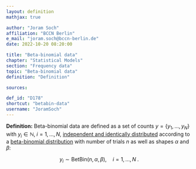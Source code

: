 ```yaml
---
layout: definition
mathjax: true

author: "Joram Soch"
affiliation: "BCCN Berlin"
e_mail: "joram.soch@bccn-berlin.de"
date: 2022-10-20 08:20:00

title: "Beta-binomial data"
chapter: "Statistical Models"
section: "Frequency data"
topic: "Beta-binomial data"
definition: "Definition"

sources:

def_id: "D178"
shortcut: "betabin-data"
username: "JoramSoch"
---
```



**Definition:** Beta-binomial data are defined as a set of counts $y = \left\lbrace y_1, \ldots, y_N \right\rbrace$ with $y_i \in \mathbb{N}, \; i = 1,\ldots,N$, [independent and identically distributed](/D/iid) according to a [beta-binomial distribution](/D/betabin) with number of trials $n$ as well as shapes $\alpha$ and $\beta$:

$$ \label{eq:betabin-data}
y_i \sim \mathrm{BetBin}(n,\alpha,\beta), \quad i = 1, \ldots, N \; .
$$